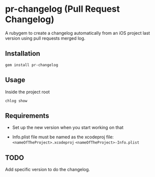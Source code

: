 pr-changelog (Pull Request Changelog)
=========

A rubygem to create a changelog automatically from an iOS project last version using pull requests merged log. 

## Installation

    gem install pr-changelog
  
## Usage

Inside the project root
  
    chlog show
  
## Requirements

  * Set up the new version when you start working on that
  
  * Info.plist file must be named as the xcodeproj file:
    `<nameOfTheProject>.xcodeproj`
    `<nameOfTheProject>-Info.plist`

  
## TODO 

  Add specific version to do the changelog.

